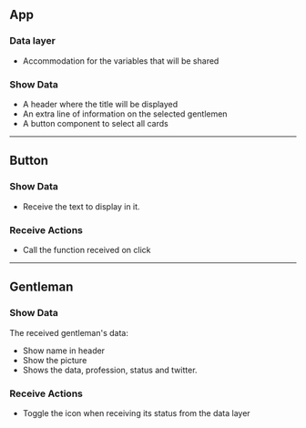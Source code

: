 ## App

### Data layer

- Accommodation for the variables that will be shared

### Show Data

- A header where the title will be displayed
- An extra line of information on the selected gentlemen
- A button component to select all cards

---

## Button

### Show Data

- Receive the text to display in it.

### Receive Actions

- Call the function received on click

---

## Gentleman

### Show Data

The received gentleman's data:

- Show name in header
- Show the picture
- Shows the data, profession, status and twitter.

### Receive Actions

- Toggle ​​the icon when receiving its status from the data layer
